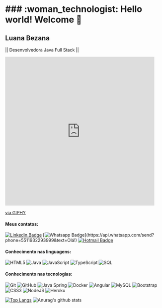 <h1> ### :woman_technologist: Hello world! Welcome 👋 </h1>

<h2>Luana Bezana</h2>

|| Desenvolvedora Java Full Stack ||

<iframe src="https://giphy.com/embed/ue5ZwFCaxy64M" width="480" height="480" frameBorder="0" class="giphy-embed" allowFullScreen></iframe><p><a href="https://giphy.com/gifs/ue5ZwFCaxy64M">via GIPHY</a></p>

#### Meus contatos:
[![Linkedin Badge](https://img.shields.io/badge/-LinkedIn-blue?style=flat-square&logo=Linkedin&logoColor=white&link=https:https://www.linkedin.com/in/luana-cristina-bezana-a3a762133/)](https://www.linkedin.com/in/luana-bezana-a3a762133/)
[![Whatsapp Badge](https://img.shields.io/badge/-Whatsapp-4CA143?style=flat-square&labelColor=4CA143&logo=whatsapp&logoColor=white&link=https://api.whatsapp.com/send?phone=5511932293999&text=Ol%C3%A1,%20Luana!%20Vi%20seu%20perfil%20no%20GitHub.)](https://api.whatsapp.com/send?phone=5511932293999&text=Olá!)
[![Hotmail Badge](https://img.shields.io/badge/-Hotmail-c14438?style=flat-square&logo=Hotmail&logoColor=white&link=mailto:luana.bezana@hotmail.com)](mailto:luana.bezana@hotmail.com)

#### Conhecimento nas linguagens:
![HTML5](https://img.shields.io/badge/-HTML5-4F4F4F?style=flat&logo=html5)
![Java](https://img.shields.io/badge/-Java-4F4F4F?style=flat&logo=java)
![JavaScript](https://img.shields.io/badge/-JavaScript-4F4F4F?style=flat&logo=javascript)
![TypeScript](https://img.shields.io/badge/-TypeScript-4F4F4F?style=flat&logo=typescript)
![SQL](https://img.shields.io/badge/-SQL-4F4F4F?style=flat&logo=postgresql)

#### Conhecimento nas tecnologias:
![Git](https://img.shields.io/badge/-Git-45b8d8?style=flat&logo=git&logoColor=F05032)
![GitHub](https://img.shields.io/badge/-GitHub-1a73e8?style=flat&logo=github&logoColor=181717)
![Java Spring](https://img.shields.io/badge/-Spring-430098?style=flat&logo=spring&logoColor=6DB33F)
![Docker](https://img.shields.io/badge/-Docker-B7178C?style=flat-square&logo=docker)
![Angular](https://img.shields.io/badge/-Angular-E10098?style=flat-square&logo=angular)
![MySQL](https://img.shields.io/badge/-MySQL-db7092?style=flat-square&logo=mysql)
![Bootstrap](https://img.shields.io/badge/-Bootstrap-DD0031?style=flat-square&logo=bootstrap)
![CSS3](https://img.shields.io/badge/-CSS3-FB542B?style=flat&logo=css3)
![NodeJS](https://img.shields.io/badge/-NodeJS-F7B93E?style=flat-square&logo=NodeJS)
<img alt="Heroku" src="https://img.shields.io/badge/-Heroku-13aa52?style=flat-square&logo=heroku&logoColor=white" />

[![Top Langs](https://github-readme-stats.vercel.app/api/top-langs/?username=luabezana&theme=highcontrast&layout=compact)](https://github.com/luabezana/github-readme-stats)
![Anurag's github stats](https://github-readme-stats.vercel.app/api?username=luabezana&show_icons=true&theme=highcontrast)


<!--
**Lua Bezana/Lua Bezana** is a ✨ _special_ ✨ repository because its `README.md` (this file) appears on your GitHub profile.

Here are some ideas to get you started:

- 🔭 I’m currently working on ...
- 🌱 I’m currently learning ...
- 👯 I’m looking to collaborate on ...
- 🤔 I’m looking for help with ...
- 💬 Ask me about ...
- 📫 How to reach me: ...
- 😄 Pronouns: ...
- ⚡ Fun fact: ...
-->
